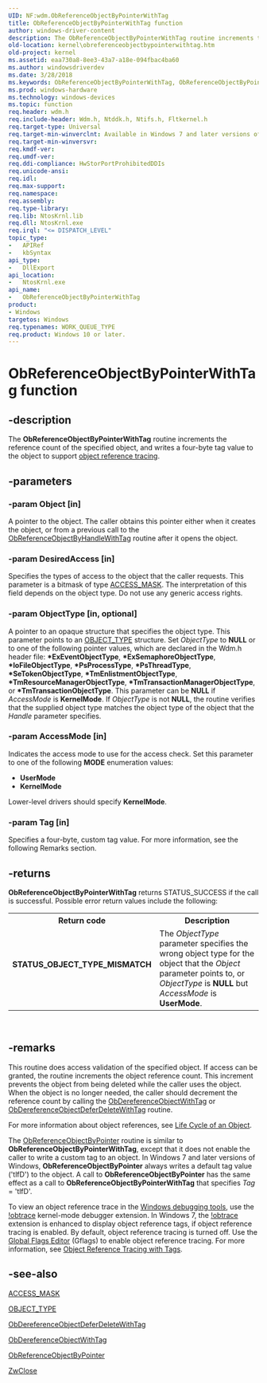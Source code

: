 ```yaml
---
UID: NF:wdm.ObReferenceObjectByPointerWithTag
title: ObReferenceObjectByPointerWithTag function
author: windows-driver-content
description: The ObReferenceObjectByPointerWithTag routine increments the reference count of the specified object, and writes a four-byte tag value to the object to support object reference tracing.
old-location: kernel\obreferenceobjectbypointerwithtag.htm
old-project: kernel
ms.assetid: eaa730a8-8ee3-43a7-a18e-094fbac4ba60
ms.author: windowsdriverdev
ms.date: 3/28/2018
ms.keywords: ObReferenceObjectByPointerWithTag, ObReferenceObjectByPointerWithTag routine [Kernel-Mode Driver Architecture], k107_5e5e16de-36ff-4a81-9fe6-9602053ccc6b.xml, kernel.obreferenceobjectbypointerwithtag, wdm/ObReferenceObjectByPointerWithTag
ms.prod: windows-hardware
ms.technology: windows-devices
ms.topic: function
req.header: wdm.h
req.include-header: Wdm.h, Ntddk.h, Ntifs.h, Fltkernel.h
req.target-type: Universal
req.target-min-winverclnt: Available in Windows 7 and later versions of the Windows operating system.
req.target-min-winversvr: 
req.kmdf-ver: 
req.umdf-ver: 
req.ddi-compliance: HwStorPortProhibitedDDIs
req.unicode-ansi: 
req.idl: 
req.max-support: 
req.namespace: 
req.assembly: 
req.type-library: 
req.lib: NtosKrnl.lib
req.dll: NtosKrnl.exe
req.irql: "<= DISPATCH_LEVEL"
topic_type:
-	APIRef
-	kbSyntax
api_type:
-	DllExport
api_location:
-	NtosKrnl.exe
api_name:
-	ObReferenceObjectByPointerWithTag
product:
- Windows
targetos: Windows
req.typenames: WORK_QUEUE_TYPE
req.product: Windows 10 or later.
---
```


# ObReferenceObjectByPointerWithTag function


## -description


The <b>ObReferenceObjectByPointerWithTag</b> routine increments the reference count of the specified object, and writes a four-byte tag value to the object to support <a href="http://go.microsoft.com/fwlink/p/?linkid=153590">object reference tracing</a>.


## -parameters




### -param Object [in]

A pointer to the object. The caller obtains this pointer either when it creates the object, or from a previous call to the <a href="https://msdn.microsoft.com/library/windows/hardware/ff558683">ObReferenceObjectByHandleWithTag</a> routine after it opens the object.


### -param DesiredAccess [in]

Specifies the types of access to the object that the caller requests. This parameter is a bitmask of type <a href="https://msdn.microsoft.com/library/windows/hardware/ff540466">ACCESS_MASK</a>. The interpretation of this field depends on the object type. Do not use any generic access rights.


### -param ObjectType [in, optional]

A pointer to an opaque structure that specifies the object type. This parameter points to an <a href="https://msdn.microsoft.com/library/windows/hardware/ff558675">OBJECT_TYPE</a> structure. Set <i>ObjectType</i> to <b>NULL</b> or to one of the following pointer values, which are declared in the Wdm.h header file: <b>*ExEventObjectType</b>, <b>*ExSemaphoreObjectType</b>, <b>*IoFileObjectType</b>, <b>*PsProcessType</b>, <b>*PsThreadType</b>, <b>*SeTokenObjectType</b>, <b>*TmEnlistmentObjectType</b>, <b>*TmResourceManagerObjectType</b>, <b>*TmTransactionManagerObjectType</b>, or <b>*TmTransactionObjectType</b>. This parameter can be <b>NULL</b> if <i>AccessMode</i> is <b>KernelMode</b>. If <i>ObjectType</i> is not <b>NULL</b>, the routine verifies that the supplied object type matches the object type of the object that the <i>Handle</i> parameter specifies.


### -param AccessMode [in]

Indicates the access mode to use for the access check. Set this parameter to one of the following <b>MODE</b> enumeration values:

<ul>
<li>
<b>UserMode</b>

</li>
<li>
<b>KernelMode</b>

</li>
</ul>
Lower-level drivers should specify <b>KernelMode</b>.


### -param Tag [in]

Specifies a four-byte, custom tag value. For more information, see the following Remarks section.


## -returns



<b>ObReferenceObjectByPointerWithTag</b> returns STATUS_SUCCESS if the call is successful. Possible error return values include the following:

<table>
<tr>
<th>Return code</th>
<th>Description</th>
</tr>
<tr>
<td width="40%">
<dl>
<dt><b>STATUS_OBJECT_TYPE_MISMATCH</b></dt>
</dl>
</td>
<td width="60%">
The <i>ObjectType</i> parameter specifies the wrong object type for the object that the <i>Object</i> parameter points to, or <i>ObjectType</i> is <b>NULL</b> but <i>AccessMode</i> is <b>UserMode</b>.

</td>
</tr>
</table>
 




## -remarks



This routine does access validation of the specified object. If access can be granted, the routine increments the object reference count. This increment prevents the object from being deleted while the caller uses the object. When the object is no longer needed, the caller should decrement the reference count by calling the <a href="https://msdn.microsoft.com/library/windows/hardware/ff557734">ObDereferenceObjectWithTag</a> or <a href="https://msdn.microsoft.com/library/windows/hardware/ff557732">ObDereferenceObjectDeferDeleteWithTag</a> routine.

For more information about object references, see <a href="https://msdn.microsoft.com/library/windows/hardware/ff554294">Life Cycle of an Object</a>.

The <a href="https://msdn.microsoft.com/library/windows/hardware/ff558686">ObReferenceObjectByPointer</a> routine is similar to <b>ObReferenceObjectByPointerWithTag</b>, except that it does not enable the caller to write a custom tag to an object. In Windows 7 and later versions of Windows, <b>ObReferenceObjectByPointer</b> always writes a default tag value ('tlfD') to the object. A call to <b>ObReferenceObjectByPointer</b> has the same effect as a call to <b>ObReferenceObjectByPointerWithTag</b> that specifies <i>Tag</i> = 'tlfD'.

To view an object reference trace in the <a href="http://go.microsoft.com/fwlink/p/?linkid=153599">Windows debugging tools</a>, use the <a href="http://go.microsoft.com/fwlink/p/?linkid=153600">!obtrace</a> kernel-mode debugger extension. In Windows 7, the <a href="http://go.microsoft.com/fwlink/p/?linkid=153600">!obtrace</a> extension is enhanced to display object reference tags, if object reference tracing is enabled. By default, object reference tracing is turned off. Use the <a href="http://go.microsoft.com/fwlink/p/?linkid=153601">Global Flags Editor</a> (Gflags) to enable object reference tracing. For more information, see <a href="https://msdn.microsoft.com/library/windows/hardware/ff558668">Object Reference Tracing with Tags</a>.




## -see-also




<a href="https://msdn.microsoft.com/library/windows/hardware/ff540466">ACCESS_MASK</a>



<a href="https://msdn.microsoft.com/library/windows/hardware/ff558675">OBJECT_TYPE</a>



<a href="https://msdn.microsoft.com/library/windows/hardware/ff557732">ObDereferenceObjectDeferDeleteWithTag</a>



<a href="https://msdn.microsoft.com/library/windows/hardware/ff557734">ObDereferenceObjectWithTag</a>



<a href="https://msdn.microsoft.com/library/windows/hardware/ff558686">ObReferenceObjectByPointer</a>



<a href="https://msdn.microsoft.com/library/windows/hardware/ff566417">ZwClose</a>
 

 

